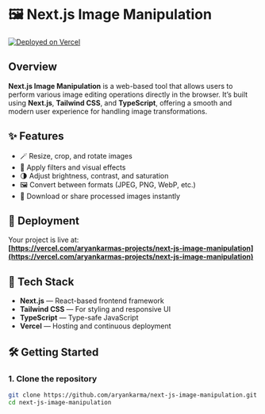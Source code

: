 # 🖼️ Next.js Image Manipulation

[![Deployed on Vercel](https://img.shields.io/badge/Deployed%20on-Vercel-black?style=for-the-badge&logo=vercel)](https://vercel.com/aryankarmas-projects/next-js-image-manipulation)

## Overview

**Next.js Image Manipulation** is a web-based tool that allows users to perform various image editing operations directly in the browser. It’s built using **Next.js**, **Tailwind CSS**, and **TypeScript**, offering a smooth and modern user experience for handling image transformations.

## ✨ Features

- 🪄 Resize, crop, and rotate images  
- 🎨 Apply filters and visual effects  
- 🌗 Adjust brightness, contrast, and saturation  
- 🖼️ Convert between formats (JPEG, PNG, WebP, etc.)  
- 💾 Download or share processed images instantly  

## 🚀 Deployment

Your project is live at:  
**[https://vercel.com/aryankarmas-projects/next-js-image-manipulation](https://vercel.com/aryankarmas-projects/next-js-image-manipulation)**

## 🧩 Tech Stack

- **Next.js** — React-based frontend framework  
- **Tailwind CSS** — For styling and responsive UI  
- **TypeScript** — Type-safe JavaScript  
- **Vercel** — Hosting and continuous deployment  

## 🛠️ Getting Started

### 1. Clone the repository
```bash
git clone https://github.com/aryankarma/next-js-image-manipulation.git
cd next-js-image-manipulation
